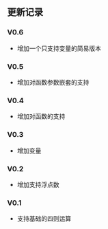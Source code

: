 ## 更新记录

### V0.6
- 增加一个只支持变量的简易版本

### V0.5
- 增加对函数参数嵌套的支持

### V0.4
- 增加对函数的支持

### V0.3
- 增加变量

### V0.2
- 增加支持浮点数

### V0.1
- 支持基础的四则运算